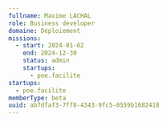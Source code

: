 ```yaml
---
fullname: Maxime LACHAL
role: Business developer
domaine: Déploiement
missions:
  - start: 2024-01-02
    end: 2024-12-30
    status: admin
    startups:
      - poe.facilite
startups:
  - poe.facilite
memberType: beta
uuid: ab7dfaf3-7ff8-4343-9fc5-0559b1682418
---
```

